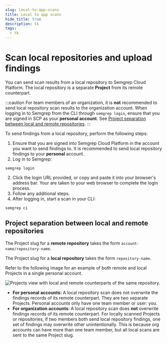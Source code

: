 ```yaml
---
slug: local-to-app-scans
title: Local to app scans
hide_title: true
description: tk
tags:
  - tk
---
```


# Scan local repositories and upload findings 

You can send scan results from a local repository to Semgrep Cloud Platform. The local repository is a separate **Project** from its remote counterpart.

:::caution
For team members of an organization, it is **not** recommended to send local repository scan results to the organization account. When logging in to Semgrep from the CLI through `semgrep login`, ensure that you are signed in SCP as your **personal account**. See [Project separation between local and remote repositories](#project-separation-between-local-and-remote-repositories).
:::

To send findings from a local repository, perform the following steps:

1. Ensure that you are signed into Semgrep Cloud Platform in the account you want to send findings to. It is recommended to send local repository findings to your **personal** account.
2. Log in to Semgrep:
```
semgrep login
```
2. Click the login URL provided, or copy and paste it into your browser's address bar. Your are taken to your web browser to complete the login process.
3. Follow any additional steps.
4. After logging in, start a scan in your CLI:
```
semgrep ci
```

## Project separation between local and remote repositories

The Project slug for a **remote repository** takes the form `account-name/repository-name`.

The Project slug for a **local repository** takes the form `repository-name`.

Refer to the following image for an example of both remote and local Projects in a single personal account.

![Projects view with local and remote counterparts of the same repository.](/img/projects-remote-local-slugs.png)

* **For personal accounts:** A local repository scan does not overwrite the findings records of its remote counterpart. They are two separate Projects. Personal accounts only have one team member or user: you.
* **For organization accounts**: A local repository scan does **not** overwrite findings records of its remote counterpart. For locally scanned Projects or repositories, if two members both send local repository findings, one set of findings may overwrite other unintentionally. This is because org accounts can have more than one team member, but all local scans are sent to the same Project slug.
